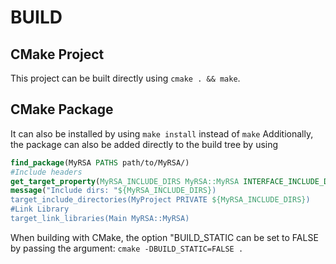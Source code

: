 # BUILD

## CMake Project
This project can be built directly using ```cmake . && make```.

## CMake Package
It can also be installed by using ```make install``` instead of ```make```
Additionally, the package can also be added directly to the build tree by using
```cmake
find_package(MyRSA PATHS path/to/MyRSA/)
#Include headers
get_target_property(MyRSA_INCLUDE_DIRS MyRSA::MyRSA INTERFACE_INCLUDE_DIRECTORIES)
message("Include dirs: "${MyRSA_INCLUDE_DIRS})
target_include_directories(MyProject PRIVATE ${MyRSA_INCLUDE_DIRS})
#Link Library
target_link_libraries(Main MyRSA::MyRSA)
```

When building with CMake, the option "BUILD_STATIC can be set to FALSE by passing the argument: ```cmake -DBUILD_STATIC=FALSE .```
